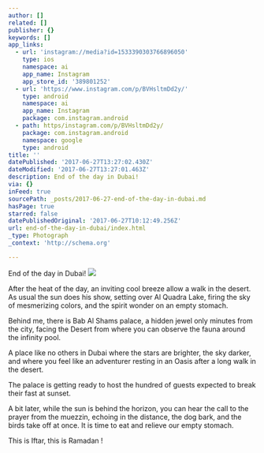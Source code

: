 ```yaml
---
author: []
related: []
publisher: {}
keywords: []
app_links:
  - url: 'instagram://media?id=1533390303766896050'
    type: ios
    namespace: ai
    app_name: Instagram
    app_store_id: '389801252'
  - url: 'https://www.instagram.com/p/BVHsltmDd2y/'
    type: android
    namespace: ai
    app_name: Instagram
    package: com.instagram.android
  - path: https/instagram.com/p/BVHsltmDd2y/
    package: com.instagram.android
    namespace: google
    type: android
title: ''
datePublished: '2017-06-27T13:27:02.430Z'
dateModified: '2017-06-27T13:27:01.463Z'
description: End of the day in Dubai!
via: {}
inFeed: true
sourcePath: _posts/2017-06-27-end-of-the-day-in-dubai.md
hasPage: true
starred: false
datePublishedOriginal: '2017-06-27T10:12:49.256Z'
url: end-of-the-day-in-dubai/index.html
_type: Photograph
_context: 'http://schema.org'

---
```

End of the day in Dubai!
![](https://imgflo.herokuapp.com/graph/2b2431f8e7ba7b0/b65a2046650068de2615caea3fa80ae8/noop.jpg?input=https%3A%2F%2Fscontent.cdninstagram.com%2Ft51.2885-15%2Fs640x640%2Fsh0.08%2Fe35%2F19051479_243492739467938_2885290206896848896_n.jpg)

After the heat of the day, an inviting cool breeze allow a walk in the desert. As usual the sun does his show, setting over Al Quadra Lake, firing the sky of mesmerizing colors, and the spirit wonder on an empty stomach. 

Behind me, there is Bab Al Shams palace, a hidden jewel only minutes from the city, facing the Desert from where you can observe the fauna around the infinity pool. 

A place like no others in Dubai where the stars are brighter, the sky darker, and where you feel like an adventurer resting in an Oasis after a long walk in the desert. 

The palace is getting ready to host the hundred of guests expected to break their fast at sunset. 

A bit later, while the sun is behind the horizon, you can hear the call to the prayer from the muezzin, echoing in the distance, the dog bark, and the birds take off at once. It is time to eat and relieve our empty stomach. 

This is Iftar, this is Ramadan !